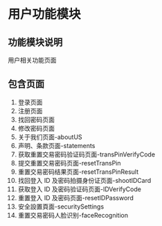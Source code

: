 # 用户功能模块

## 功能模块说明

用户相关功能页面

## 包含页面

1. 登录页面
2. 注册页面
3. 找回密码页面
4. 修改密码页面
5. 关于我们页面-aboutUS
6. 声明、条款页面-statements
7. 获取重置交易密码验证码页面-transPinVerifyCode
8. 提交重置交易密码页面-resetTransPin
9. 重置交易密码结果页面-resetTransPinResult
10. 找回登入 ID 及密码拍摄身份证页面-shootIDCard
11. 获取登入 ID 及密码验证码页面-IDVerifyCode
12. 重置登入 ID 及密码页面-resetIDPassword
13. 安全設置頁面-securitySettings
14. 重置交易密码人脸识别-faceRecognition
